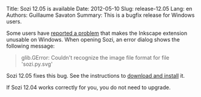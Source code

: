 Title: Sozi 12.05 is available
Date: 2012-05-10
Slug: release-12.05
Lang: en
Authors: Guillaume Savaton
Summary:
    This is a bugfix release for Windows users.

Some users have [reported a problem](https://github.com/senshu/Sozi/issues/120)
that makes the Inkscape extension unusable on Windows.
When opening Sozi, an error dialog shows the following message:

> glib.GError: Couldn't recognize the image file format for file 'sozi.py.svg'

Sozi 12.05 fixes this bug.
See the instructions to [download and install](|filename|/pages/en/install.md) it.

If Sozi 12.04 works correctly for you, you do not need to upgrade.

